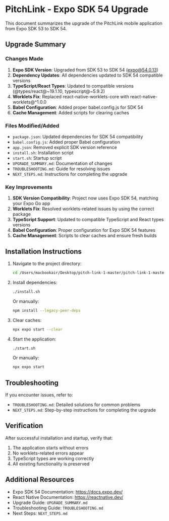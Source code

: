 # PitchLink - Expo SDK 54 Upgrade

This document summarizes the upgrade of the PitchLink mobile application from Expo SDK 53 to SDK 54.

## Upgrade Summary

### Changes Made

1. **Expo SDK Version**: Upgraded from SDK 53 to SDK 54 (expo@54.0.13)
2. **Dependency Updates**: All dependencies updated to SDK 54 compatible versions
3. **TypeScript/React Types**: Updated to compatible versions (@types/react@~19.1.10, typescript@~5.9.2)
4. **Worklets Fix**: Replaced react-native-worklets-core with react-native-worklets@^1.0.0
5. **Babel Configuration**: Added proper babel.config.js for SDK 54
6. **Cache Management**: Added scripts for clearing caches

### Files Modified/Added

- `package.json`: Updated dependencies for SDK 54 compatibility
- `babel.config.js`: Added proper Babel configuration
- `app.json`: Removed explicit SDK version reference
- `install.sh`: Installation script
- `start.sh`: Startup script
- `UPGRADE_SUMMARY.md`: Documentation of changes
- `TROUBLESHOOTING.md`: Guide for resolving issues
- `NEXT_STEPS.md`: Instructions for completing the upgrade

### Key Improvements

1. **SDK Version Compatibility**: Project now uses Expo SDK 54, matching your Expo Go app
2. **Worklets Fix**: Resolved worklets-related issues by using the correct package
3. **TypeScript Support**: Updated to compatible TypeScript and React types versions
4. **Babel Configuration**: Proper configuration for Expo SDK 54 features
5. **Cache Management**: Scripts to clear caches and ensure fresh builds

## Installation Instructions

1. Navigate to the project directory:
   ```bash
   cd /Users/macbookair/Desktop/pitch-link-1-master/pitch-link-1-master/mobile
   ```

2. Install dependencies:
   ```bash
   ./install.sh
   ```
   Or manually:
   ```bash
   npm install --legacy-peer-deps
   ```

3. Clear caches:
   ```bash
   npx expo start --clear
   ```

4. Start the application:
   ```bash
   ./start.sh
   ```
   Or manually:
   ```bash
   npx expo start
   ```

## Troubleshooting

If you encounter issues, refer to:
- `TROUBLESHOOTING.md`: Detailed solutions for common problems
- `NEXT_STEPS.md`: Step-by-step instructions for completing the upgrade

## Verification

After successful installation and startup, verify that:
1. The application starts without errors
2. No worklets-related errors appear
3. TypeScript types are working correctly
4. All existing functionality is preserved

## Additional Resources

- Expo SDK 54 Documentation: https://docs.expo.dev/
- React Native Documentation: https://reactnative.dev/
- Upgrade Guide: `UPGRADE_SUMMARY.md`
- Troubleshooting Guide: `TROUBLESHOOTING.md`
- Next Steps: `NEXT_STEPS.md`